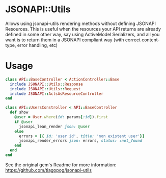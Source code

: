 # JSONAPI::Utils 

Allows using jsonapi-utils rendering methods without defining JSONAPI Resources. This is useful when
the resources your API returns are already defined in some other way, say using ActiveModel Serializers,
and all you want is to return them in a JSONAPI compliant way (with correct content-type, error handling, etc)

# Usage

```ruby
class API::BaseController < ActionController::Base
  include JSONAPI::Utils::Response
  include JSONAPI::Utils::Request
  include JSONAPI::ActsAsResourceController
end

class API::UsersConstroller < API::BaseController
  def show
    @user = User.where(id: params[:id]).first
    if @user
      jsonapi_lean_render json: @user
    else
      errors = [{ id: 'user id', title: 'non existent user'}]
      jsonapi_render_errors json: errors, status: :not_found
    end
  end
end
```

See the original gem's Readme for more information: https://github.com/tiagopog/jsonapi-utils